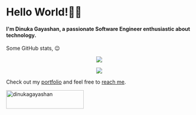 <h1>Hello World!👋🏻</h1>

<h4>I'm Dinuka Gayashan, a passionate Software Engineer enthusiastic about technology.</h4>

Some GitHub stats, 😉

<p align="center"><img src="https://github-profile-summary-cards.vercel.app/api/cards/stats?username=dinukagayashan&theme=github_dark"/></p>
<p align="center"><img src="https://github-profile-summary-cards.vercel.app/api/cards/repos-per-language?username=dinukagayashan&theme=github_dark"/></p>

Check out my [portfolio](https://dinukagayashan.github.io/DinukaGayashan) and feel free to [reach me](mailto:dinukagayashankasthuriarachchi@gmail.com).

<p><a href="https://www.buymeacoffee.com/dinukagayashan"> <img align="left" src="https://cdn.buymeacoffee.com/buttons/v2/default-yellow.png" height="50" width="210" alt="dinukagayashan" /></a></p><br><br>